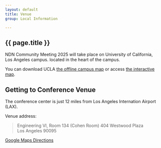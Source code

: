 ```yaml
---
layout: default
title: Venue
group: Local Information

---
```


## {{ page.title }}

NDN Community Meeting 2025 will take place on University of California, Los Angeles campus. located in the heart of the campus.

You can download UCLA [the offline campus map](http://maps.ucla.edu/downloads/pdf/UCLA_Campus_Colored_Map.pdf) or access [the interactive map](http://maps.ucla.edu/campus/).

<div style="clear: both"></div>

## Getting to Conference Venue

The conference center is just 12 miles from Los Angeles Internation Airport (LAX).

Venue address:

  > Engineering VI, Room 134 (Cohen Room)
  > 404 Westwood Plaza  
  > Los Angeles 90095

[Google Maps Directions](https://www.google.com/maps/dir/Los+Angeles+International+Airport,+1+World+Way,+Los+Angeles,+CA+90045/425+Westwood+Plaza,+Los+Angeles,+CA+90095/@34.0051917,-118.4488899,13z/data=!4m13!4m12!1m5!1m1!1s0x80c2b0d213b24fb5:0x77a87b57698badf1!2m2!1d-118.40853!2d33.941589!1m5!1m1!1s0x80c2bc88a8fef1bb:0x9d3811ef974a159e!2m2!1d-118.4448196!2d34.0688039)
